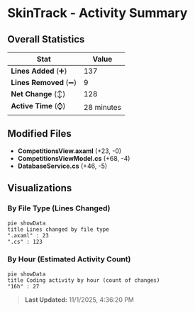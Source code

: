 # SkinTrack - Activity Summary 

## Overall Statistics

| Stat                   | Value                                                             |
| ---------------------- | ----------------------------------------------------------------- |
| **Lines Added** (➕)   | 137                                          |
| **Lines Removed** (➖) | 9                                        |
| **Net Change** (↕)    | 128                |
| **Active Time** (⌚)   | 28 minutes |


## Modified Files
- **CompetitionsView.axaml** (+23, -0)
- **CompetitionsViewModel.cs** (+68, -4)
- **DatabaseService.cs** (+46, -5)

## Visualizations

### By File Type (Lines Changed)

```mermaid
pie showData
title Lines changed by file type
".axaml" : 23
".cs" : 123
```

### By Hour (Estimated Activity Count)

```mermaid
pie showData
title Coding activity by hour (count of changes)
"16h" : 27
```


> **Last Updated:** 11/1/2025, 4:36:20 PM
